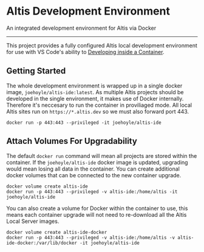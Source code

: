 # Altis Development Environment

An integrated development environment for Altis via Docker

---

This project provides a fully configured Altis local development environment for use with VS Code's ability to [Developing inside a Container](https://code.visualstudio.com/docs/remote/containers).

## Getting Started

The whole development environment is wrapped up in a single docker image, `joehoyle/altis-ide:latest`. As multiple Altis projects should be developed in the single environment, it makes use of Docker internally. Therefore it's neccesary to run the container in proviliaged mode. All local Altis sites run on `https://*.altis.dev` so we must also forward port 443.

```
docker run -p 443:443 --privileged -it joehoyle/altis-ide
```

## Attach Volumes For Upgradability

The default `docker run` command will mean all projects are stored within the container. If the `joehoyle/altis-ide` docker image is updated, upgrading would mean losing all data in the container. You can create additional docker volumes that can be connected to the new container upgrade.

```
docker volume create altis-ide
docker run -p 443:443 --privileged -v altis-ide:/home/altis -it joehoyle/altis-ide
```

You can also create a volume for Docker within the container to use, this means each container upgrade will not need to re-download all the Altis Local Server images.

```
docker volume create altis-ide-docker
docker run -p 443:443 --privileged -v altis-ide:/home/altis -v altis-ide-docker:/var/lib/docker -it joehoyle/altis-ide
```
